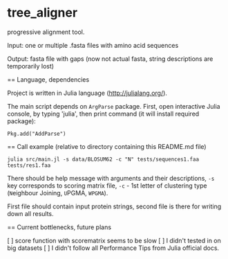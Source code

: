 tree_aligner
============
progressive alignment tool.

Input: one or multiple .fasta files with amino acid sequences

Output: fasta file with gaps (now not actual fasta, string descriptions are temporarily lost)

== Language, dependencies

Project is written in Julia language (http://julialang.org/).

The main script depends on `ArgParse` package.
First, open interactive Julia console, by typing 'julia', then print command (it will install required package):
```
Pkg.add("AddParse")
```

== Call example (relative to directory containing this README.md file)

```
julia src/main.jl -s data/BLOSUM62 -c "N" tests/sequences1.faa tests/res1.faa
```
There should be help message with arguments and their descriptions, `-s` key corresponds to scoring matrix file, `-c` - 1st letter of clustering type (`N`eighbour Joining, `U`PGMA, `WPGMA`).

First file should contain input protein strings, second file is there for writing down all results.

== Current bottlenecks, future plans

[ ] score function with scorematrix seems to be slow
[ ] I didn't tested in on big datasets
[ ] I didn't follow all Performance Tips from Julia official docs.
